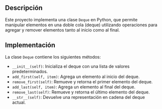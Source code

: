 ## Descripción
Este proyecto implementa una clase `Deque` en Python, que permite manipular elementos en una doble cola (deque) utilizando operaciones para agregar y remover elementos tanto al inicio como al final.

## Implementación
La clase `Deque` contiene los siguientes métodos:

- `__init__(self)`: Inicializa el deque con una lista de valores predeterminados.
- `add_first(self, item)`: Agrega un elemento al inicio del deque.
- `remove_first(self)`: Remueve y retorna el primer elemento del deque.
- `add_last(self, item)`: Agrega un elemento al final del deque.
- `remove_last(self)`: Remueve y retorna el último elemento del deque.
- `__str__(self)`: Devuelve una representación en cadena del deque actual.

